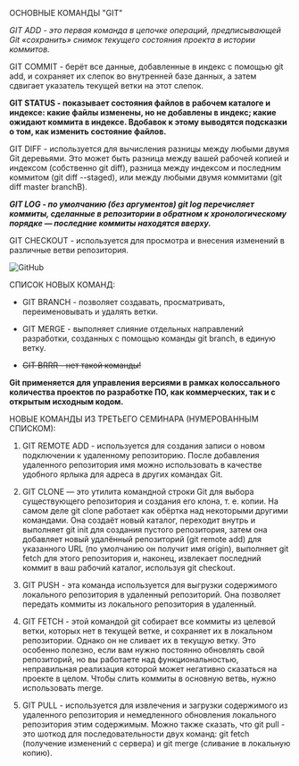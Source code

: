 ОСНОВНЫЕ КОМАНДЫ "GIT"

_GIT ADD - это первая команда в цепочке операций, предписывающей Git «сохранить» снимок текущего состояния проекта в истории коммитов._

GIT COMMIT - берёт все данные, добавленные в индекс с помощью git add, и сохраняет их слепок во внутренней базе данных, а затем сдвигает указатель текущей ветки на этот слепок.

**GIT STATUS - показывает состояния файлов в рабочем каталоге и индексе: какие файлы изменены, но не добавлены в индекс; какие ожидают коммита в индексе. Вдобавок к этому выводятся подсказки о том, как изменить состояние файлов.**

GIT DIFF - используется для вычисления разницы между любыми двумя Git деревьями. Это может быть разница между вашей рабочей копией и индексом (собственно git diff), разница между индексом и последним коммитом (git diff --staged), или между любыми двумя коммитами (git diff master branchB).

**_GIT LOG - по умолчанию (без аргументов) git log перечисляет коммиты, сделанные в репозитории в обратном к хронологическому порядке — последние коммиты находятся вверху._**

GIT CHECKOUT - используется для просмотра и внесения изменений в различные ветви репозитория.

![GitHub](/GitHub.jpg "GitHub")

СПИСОК НОВЫХ КОМАНД:

- GIT BRANCH - позволяет создавать, просматривать, переименовывать и удалять ветки.

- GIT MERGE - выполняет слияние отдельных направлений разработки, созданных с помощью команды git branch, в единую ветку.

- ~~GIT BRRR - нет такой команды!~~

**Git применяется для управления версиями в рамках колоссального количества проектов по разработке ПО, как коммерческих, так и с открытым исходным кодом.**

НОВЫЕ КОМАНДЫ ИЗ ТРЕТЬЕГО СЕМИНАРА (НУМЕРОВАННЫМ СПИСКОМ):

1. GIT REMOTE ADD - используется для создания записи о новом подключении к удаленному репозиторию. После добавления удаленного репозитория имя можно использовать в качестве удобного ярлыка для адреса в других командах Git.

2. GIT CLONE — это утилита командной строки Git для выбора существующего репозитория и создания его клона, т. е. копии. На самом деле git clone работает как обёртка над некоторыми другими командами. Она создаёт новый каталог, переходит внутрь и выполняет git init для создания пустого репозитория, затем она добавляет новый удалённый репозиторий (git remote add) для указанного URL (по умолчанию он получит имя origin), выполняет git fetch для этого репозитория и, наконец, извлекает последний коммит в ваш рабочий каталог, используя git checkout.

3. GIT PUSH - эта команда используется для выгрузки содержимого локального репозитория в удаленный репозиторий. Она позволяет передать коммиты из локального репозитория в удаленный.

4. GIT FETCH - этой командой git собирает все коммиты из целевой ветки, которых нет в текущей ветке, и сохраняет их в локальном репозитории. Однако он не сливает их в текущую ветку. Это особенно полезно, если вам нужно постоянно обновлять свой репозиторий, но вы работаете над функциональностью, неправильная реализация которой может негативно сказаться на проекте в целом. Чтобы слить коммиты в основную ветвь, нужно использовать merge.

5. GIT PULL - используется для извлечения и загрузки содержимого из удаленного репозитория и немедленного обновления локального репозитория этим содержимым. Можно также сказать, что git pull - это шоткод для последовательности двух команд: git fetch (получение изменений с сервера) и git merge (сливание в локальную копию).
